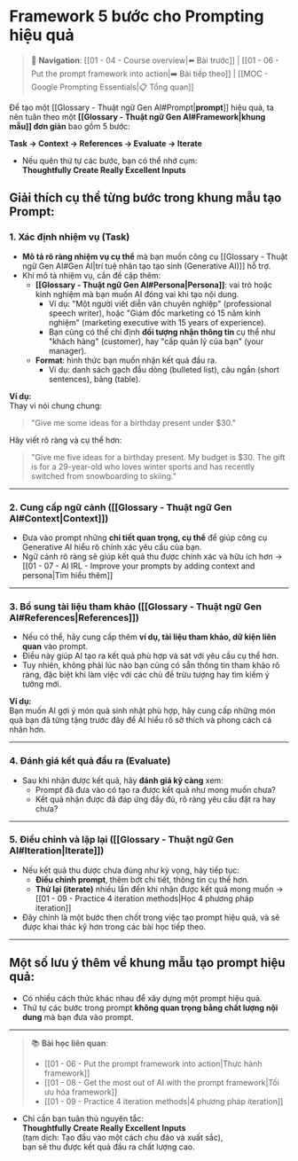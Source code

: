 # Framework 5 bước cho Prompting hiệu quả

> 🔗 **Navigation**: [[01 - 04 - Course overview|⬅️ Bài trước]] | [[01 - 06 - Put the prompt framework into action|➡️ Bài tiếp theo]] | [[MOC - Google Prompting Essentials|📋 Tổng quan]]

Để tạo một [[Glossary - Thuật ngữ Gen AI#Prompt|**prompt**]] hiệu quả, ta nên tuân theo một **[[Glossary - Thuật ngữ Gen AI#Framework|khung mẫu]] đơn giản** bao gồm 5 bước:

**Task → Context → References → Evaluate → Iterate**

- Nếu quên thứ tự các bước, bạn có thể nhớ cụm:  
   **Thoughtfully Create Really Excellent Inputs**

## Giải thích cụ thể từng bước trong khung mẫu tạo Prompt:

### 1. Xác định nhiệm vụ (**Task**)

- **Mô tả rõ ràng nhiệm vụ cụ thể** mà bạn muốn công cụ [[Glossary - Thuật ngữ Gen AI#Gen AI|trí tuệ nhân tạo tạo sinh (Generative AI)]] hỗ trợ.
- Khi mô tả nhiệm vụ, cần đề cập thêm:
  - **[[Glossary - Thuật ngữ Gen AI#Persona|Persona]]**: vai trò hoặc kinh nghiệm mà bạn muốn AI đóng vai khi tạo nội dung.
    - Ví dụ: "Một người viết diễn văn chuyên nghiệp" (professional speech writer), hoặc "Giám đốc marketing có 15 năm kinh nghiệm" (marketing executive with 15 years of experience).
    - Bạn cũng có thể chỉ định **đối tượng nhận thông tin** cụ thể như "khách hàng" (customer), hay "cấp quản lý của bạn" (your manager).
  - **Format**: hình thức bạn muốn nhận kết quả đầu ra.
    - Ví dụ: danh sách gạch đầu dòng (bulleted list), câu ngắn (short sentences), bảng (table).

**Ví dụ:**  
Thay vì nói chung chung:

> "Give me some ideas for a birthday present under $30."

Hãy viết rõ ràng và cụ thể hơn:

> "Give me five ideas for a birthday present. My budget is $30. The gift is for a 29-year-old who loves winter sports and has recently switched from snowboarding to skiing."

---

### 2. Cung cấp ngữ cảnh (**[[Glossary - Thuật ngữ Gen AI#Context|Context]]**)

- Đưa vào prompt những **chi tiết quan trọng, cụ thể** để giúp công cụ Generative AI hiểu rõ chính xác yêu cầu của bạn.
- Ngữ cảnh rõ ràng sẽ giúp kết quả thu được chính xác và hữu ích hơn → [[01 - 07 - AI IRL - Improve your prompts by adding context and persona|Tìm hiểu thêm]]

---

### 3. Bổ sung tài liệu tham khảo (**[[Glossary - Thuật ngữ Gen AI#References|References]]**)

- Nếu có thể, hãy cung cấp thêm **ví dụ, tài liệu tham khảo, dữ kiện liên quan** vào prompt.
- Điều này giúp AI tạo ra kết quả phù hợp và sát với yêu cầu cụ thể hơn.
- Tuy nhiên, không phải lúc nào bạn cũng có sẵn thông tin tham khảo rõ ràng, đặc biệt khi làm việc với các chủ đề trừu tượng hay tìm kiếm ý tưởng mới.

**Ví dụ:**  
Bạn muốn AI gợi ý món quà sinh nhật phù hợp, hãy cung cấp những món quà bạn đã từng tặng trước đây để AI hiểu rõ sở thích và phong cách cá nhân hơn.

---

### 4. Đánh giá kết quả đầu ra (**Evaluate**)

- Sau khi nhận được kết quả, hãy **đánh giá kỹ càng** xem:
  - Prompt đã đưa vào có tạo ra được kết quả như mong muốn chưa?
  - Kết quả nhận được đã đáp ứng đầy đủ, rõ ràng yêu cầu đặt ra hay chưa?

---

### 5. Điều chỉnh và lặp lại (**[[Glossary - Thuật ngữ Gen AI#Iteration|Iterate]]**)

- Nếu kết quả thu được chưa đúng như kỳ vọng, hãy tiếp tục:
  - **Điều chỉnh prompt**, thêm bớt chi tiết, thông tin cụ thể hơn.
  - **Thử lại (iterate)** nhiều lần đến khi nhận được kết quả mong muốn → [[01 - 09 - Practice 4 iteration methods|Học 4 phương pháp iteration]]
- Đây chính là một bước then chốt trong việc tạo prompt hiệu quả, và sẽ được khai thác kỹ hơn trong các bài học tiếp theo.

---

## Một số lưu ý thêm về khung mẫu tạo prompt hiệu quả:

- Có nhiều cách thức khác nhau để xây dựng một prompt hiệu quả.
- Thứ tự các bước trong prompt **không quan trọng bằng chất lượng nội dung** mà bạn đưa vào prompt.

---

> 📚 **Bài học liên quan**:
>
> - [[01 - 06 - Put the prompt framework into action|Thực hành framework]]
> - [[01 - 08 - Get the most out of AI with the prompt framework|Tối ưu hóa framework]]
> - [[01 - 09 - Practice 4 iteration methods|4 phương pháp iteration]]

- Chỉ cần bạn tuân thủ nguyên tắc:  
   **Thoughtfully Create Really Excellent Inputs**  
   (tạm dịch: Tạo đầu vào một cách chu đáo và xuất sắc),  
   bạn sẽ thu được kết quả đầu ra chất lượng cao.
